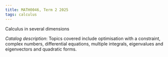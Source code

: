 ```yaml
---
title: MATH0046, Term 2 2025
tags: calculus
---
```


Calculus in several dimensions<!--more-->

*Catalog description*: Topics covered include optimisation with a constraint, complex numbers, differential equations, multiple integrals, eigenvalues and eigenvectors and quadratic forms.